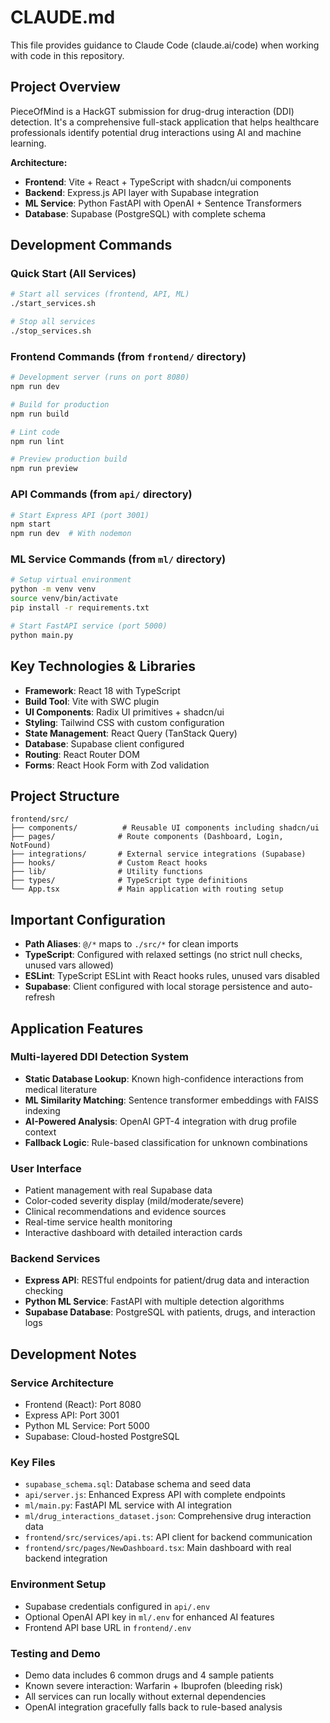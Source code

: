 # CLAUDE.md

This file provides guidance to Claude Code (claude.ai/code) when working with code in this repository.

## Project Overview

PieceOfMind is a HackGT submission for drug-drug interaction (DDI) detection. It's a comprehensive full-stack application that helps healthcare professionals identify potential drug interactions using AI and machine learning.

**Architecture:**
- **Frontend**: Vite + React + TypeScript with shadcn/ui components
- **Backend**: Express.js API layer with Supabase integration
- **ML Service**: Python FastAPI with OpenAI + Sentence Transformers
- **Database**: Supabase (PostgreSQL) with complete schema

## Development Commands

### Quick Start (All Services)
```bash
# Start all services (frontend, API, ML)
./start_services.sh

# Stop all services
./stop_services.sh
```

### Frontend Commands (from `frontend/` directory)
```bash
# Development server (runs on port 8080)
npm run dev

# Build for production
npm run build

# Lint code
npm run lint

# Preview production build
npm run preview
```

### API Commands (from `api/` directory)
```bash
# Start Express API (port 3001)
npm start
npm run dev  # With nodemon
```

### ML Service Commands (from `ml/` directory)
```bash
# Setup virtual environment
python -m venv venv
source venv/bin/activate
pip install -r requirements.txt

# Start FastAPI service (port 5000)
python main.py
```

## Key Technologies & Libraries

- **Framework**: React 18 with TypeScript
- **Build Tool**: Vite with SWC plugin
- **UI Components**: Radix UI primitives + shadcn/ui
- **Styling**: Tailwind CSS with custom configuration
- **State Management**: React Query (TanStack Query)
- **Database**: Supabase client configured
- **Routing**: React Router DOM
- **Forms**: React Hook Form with Zod validation

## Project Structure

```
frontend/src/
├── components/          # Reusable UI components including shadcn/ui
├── pages/              # Route components (Dashboard, Login, NotFound)
├── integrations/       # External service integrations (Supabase)
├── hooks/              # Custom React hooks
├── lib/                # Utility functions
├── types/              # TypeScript type definitions
└── App.tsx             # Main application with routing setup
```

## Important Configuration

- **Path Aliases**: `@/*` maps to `./src/*` for clean imports
- **TypeScript**: Configured with relaxed settings (no strict null checks, unused vars allowed)
- **ESLint**: TypeScript ESLint with React hooks rules, unused vars disabled
- **Supabase**: Client configured with local storage persistence and auto-refresh

## Application Features

### Multi-layered DDI Detection System
- **Static Database Lookup**: Known high-confidence interactions from medical literature
- **ML Similarity Matching**: Sentence transformer embeddings with FAISS indexing
- **AI-Powered Analysis**: OpenAI GPT-4 integration with drug profile context
- **Fallback Logic**: Rule-based classification for unknown combinations

### User Interface
- Patient management with real Supabase data
- Color-coded severity display (mild/moderate/severe)
- Clinical recommendations and evidence sources
- Real-time service health monitoring
- Interactive dashboard with detailed interaction cards

### Backend Services
- **Express API**: RESTful endpoints for patient/drug data and interaction checking
- **Python ML Service**: FastAPI with multiple detection algorithms
- **Supabase Database**: PostgreSQL with patients, drugs, and interaction logs

## Development Notes

### Service Architecture
- Frontend (React): Port 8080
- Express API: Port 3001
- Python ML Service: Port 5000
- Supabase: Cloud-hosted PostgreSQL

### Key Files
- `supabase_schema.sql`: Database schema and seed data
- `api/server.js`: Enhanced Express API with complete endpoints
- `ml/main.py`: FastAPI ML service with AI integration
- `ml/drug_interactions_dataset.json`: Comprehensive drug interaction data
- `frontend/src/services/api.ts`: API client for backend communication
- `frontend/src/pages/NewDashboard.tsx`: Main dashboard with real backend integration

### Environment Setup
- Supabase credentials configured in `api/.env`
- Optional OpenAI API key in `ml/.env` for enhanced AI features
- Frontend API base URL in `frontend/.env`

### Testing and Demo
- Demo data includes 6 common drugs and 4 sample patients
- Known severe interaction: Warfarin + Ibuprofen (bleeding risk)
- All services can run locally without external dependencies
- OpenAI integration gracefully falls back to rule-based analysis